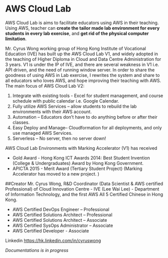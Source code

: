 # AWS Cloud Lab
AWS Cloud Lab is aims to facilitate educators using AWS in their teaching. Using AWS, teacher can **create the tailor made lab environment for every students in every lab exercise**, and **get rid of the physical computer limitation**. 

Mr. Cyrus Wong working group of Hong Kong Institute of Vocational Education (IVE) has built up the AWS Cloud Lab V1, and widely adopted in the teaching of Higher Diploma in Cloud and Data Centre Administration for 3 years. V1 is under the IP of IVE, and there are several weakness in V1 i.e. API driven, and the need of running window server. In order to share the goodness of using AWS in Lab exercise, I   rewrites the system and share to all educators who loves AWS, and hope improving their teaching with AWS.
The main focus of AWS Cloud Lab V2:

1. Integrate with existing tools - Excel for student management, and course schedule with public calendar i.e. Google Calendar.
2. Fully utilize AWS Services – allow students to rebuild the lab environments with their AWS account.
3. Automation – Educators don’t have to do anything before or after their classes.
4. Easy Deploy and Manage– Cloudformation for all deployments, and only use managed AWS Services.
5. Serverless – No server, then no server down!

AWS Cloud Lab Environments with Marking Accelerator (V1) has received 
- Gold Award - Hong Kong ICT Awards 2014: Best Student Invention (College & Undergraduates) Award by Hong Kong Government.
- APICTA 2015 - Merit Award (Tertiary Student Project)
(Marking Accelerator has moved to a new project. )

##Creator
Mr. Cyrus Wong, R&D Coordinator (Data Scientist & AWS certified Professional) of Cloud Innovation Centre - IVE (Lee Wai Lee) - Department of Information Technology, and the first AWS All 5 Certified Chinese in Hong Kong.
- AWS Certified DevOps Engineer – Professional 
- AWS Certified Solutions Architect – Professional
- AWS Certified Solutions Architect – Associate
- AWS Certified SysOps Administrator – Associate
- AWS Certified Developer - Associate

Linkedin 		https://hk.linkedin.com/in/cyruswong



*_Documentations is in progress_*
 

